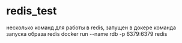 # redis_test
несколько команд для работы в redis, запущен в докере
команда запуска образа redis 
docker run --name rdb -p 6379:6379 redis
